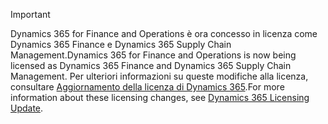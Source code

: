 > [!IMPORTANT]
> <span data-ttu-id="85387-101">Dynamics 365 for Finance and Operations è ora concesso in licenza come Dynamics 365 Finance e Dynamics 365 Supply Chain Management.</span><span class="sxs-lookup"><span data-stu-id="85387-101">Dynamics 365 for Finance and Operations is now being licensed as Dynamics 365 Finance and Dynamics 365 Supply Chain Management.</span></span> <span data-ttu-id="85387-102">Per ulteriori informazioni su queste modifiche alla licenza, consultare [Aggiornamento della licenza di Dynamics 365](https://docs.microsoft.com/dynamics365/licensing/update).</span><span class="sxs-lookup"><span data-stu-id="85387-102">For more information about these licensing changes, see [Dynamics 365 Licensing Update](https://docs.microsoft.com/dynamics365/licensing/update).</span></span>
